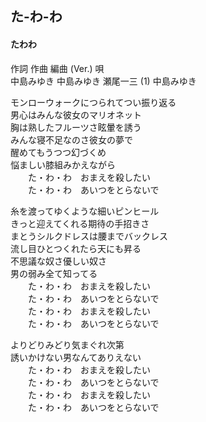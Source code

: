 ## た-わ-わ
#### たわわ

作詞  作曲  編曲 (Ver.)   唄  
中島みゆき   中島みゆき   瀬尾一三 (1)  中島みゆき  
  
  
モンローウォークにつられてつい振り返る  
男心はみんな彼女のマリオネット  
胸は熟したフルーツさ眩暈を誘う  
みんな寝不足なのさ彼女の夢で  
醒めてもうつつ幻づくめ  
悩ましい膝組みかえながら  
　　た・わ・わ　おまえを殺したい  
　　た・わ・わ　あいつをとらないで  
  
糸を渡ってゆくような細いピンヒール  
きっと迎えてくれる期待の手招きさ  
まとうシルクドレスは腰までバックレス  
流し目ひとつくれたら天にも昇る  
不思議な奴さ優しい奴さ  
男の弱み全て知ってる  
　　た・わ・わ　おまえを殺したい  
　　た・わ・わ　あいつをとらないで  
　　た・わ・わ　おまえを殺したい  
　　た・わ・わ　あいつをとらないで  
  
よりどりみどり気まぐれ次第  
誘いかけない男なんてありえない  
　　た・わ・わ　おまえを殺したい  
　　た・わ・わ　あいつをとらないで  
　　た・わ・わ　おまえを殺したい  
　　た・わ・わ　あいつをとらないで  